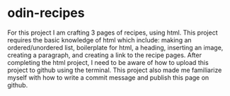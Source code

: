 # odin-recipes
For this project I am crafting 3 pages of recipes, using html. This project requires the basic knowledge of html which include: making an ordered/unordered list, boilerplate for html, a heading, inserting an image, creating a paragraph, and creating a link to the recipe pages. After completing the html project, I need to be aware of how to upload this project to github using the terminal. This project also made me familiarize myself with how to write a commit message and publish this page on github. 